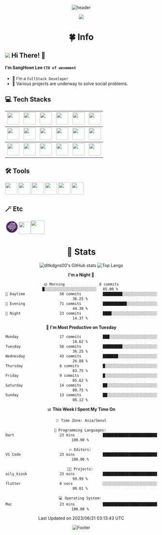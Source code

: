 <div align=center>

![header](https://capsule-render.vercel.app/api?type=waving&color=3E70F5&height=240&section=header&text=Sang%20Hoon%20&fontSize=90&fontColor=FFFFFF&animation=twinkling)
<br>

<img src="https://user-images.githubusercontent.com/101442533/231036848-470297bf-1b0e-4e40-8609-07258c06c3d0.png"/>
</div>

<div align=center>
<h1>🍀 Info</h1>
</div>

## <img src="https://user-images.githubusercontent.com/101442533/231038932-21b237e3-0b88-4d32-9226-e9f6a78a9fab.png" style="height:30px"> Hi There! 👋
#### I'm SangHoon Lee `CTO of wevement`
- 👾 I'm a `FullStack Developer`
- 🔭 Various projects are underway to solve social problems.


## 💻 Tech Stacks
<table>
<tr>
<th>
<img src="https://cdn.svgporn.com/logos/dart.svg" height=40px width=40px/>
</th>
<th>
<img src="https://cdn.svgporn.com/logos/kotlin-icon.svg" height=40px width=40px/>
</th>
<th>
<img src="https://cdn.svgporn.com/logos/swift.svg" height=40px width=40px/>
</th>
<th>
<img src="https://cdn.svgporn.com/logos/html-5.svg" height=40px width=40px/>
</th>
<th>
<img src="https://cdn.svgporn.com/logos/javascript.svg" height=40px width=40px/>
</th>
<th>
<img src="https://cdn.svgporn.com/logos/java.svg" height=40px width=40px/>
</th>
</tr>
<tr>
<th>
<img src="https://cdn.svgporn.com/logos/flutter.svg" height=40px width=40px/>
</th>
<th>
<img src="https://cdn.svgporn.com/logos/android-icon.svg" height=40px width=40px/>
</th>
<th>
<img src="https://cdn.svgporn.com/logos/cocoapods.svg" height=40px width=40px/>
</th>
<th>
<img src="https://cdn.svgporn.com/logos/css-3.svg" height=40px width=40px/>
</th>
<th>
<img src="https://cdn.svgporn.com/logos/nodejs-icon.svg" height=40px width=40px/>
</th>
<th>
<img src="https://cdn.svgporn.com/logos/spring-icon.svg" height=40px width=40px/>
</th>
</tr>
<tr>
<th>
<img src="https://cdn.svgporn.com/logos/mysql.svg" height=40px width=40px/>
</th>
<th>
<img src="https://cdn.svgporn.com/logos/mariadb.svg" height=40px width=40px/>
</th>
<th>
<img src="https://cdn.svgporn.com/logos/firebase.svg" height=40px width=40px/>
</th>
<th>
<img src="https://cdn.svgporn.com/logos/apache.svg" height=40px width=40px/>
</th>
<th>
<img src="https://cdn.svgporn.com/logos/nginx.svg" height=40px width=40px/>
</th>
<th>
<img src="https://cdn.svgporn.com/logos/raspberry-pi.svg" height=40px width=40px/>
</th>
</tr>
</table>

## 🛠️ Tools
<img src="https://cdn.svgporn.com/logos/visual-studio-code.svg" height=40px width=40px/> <img src="https://user-images.githubusercontent.com/101442533/231049008-c743ef88-4a2d-408b-81ea-e38f0462bb37.png" height=40px width=40px/> <img src="https://user-images.githubusercontent.com/101442533/231049321-e027567f-ce66-4ec6-8e1d-1f301b13eb56.png" height=40px width=40px/> <img src="https://cdn.svgporn.com/logos/docker-icon.svg" height=40px width=40px/> <img src="https://cdn.svgporn.com/logos/git-icon.svg" height=40px width=40px/> <img src="https://user-images.githubusercontent.com/101442533/231060113-4cf6aad7-4d6e-45d9-ba9d-4d13f634e868.svg" height=40px width=40px/>

## 🪄 Etc
<img src="https://raw.githubusercontent.com/homebridge/branding/master/logos/homebridge-color-round-stylized.png" height=45px width=45px><img src="https://play-lh.googleusercontent.com/zbO2ggF6K2YVII3qOfr0Knj3P0H7OdtTjZAcGBo3kK0vJppGoYsG4TMZINqyPlLa9vI" height=40px width=40px><img src="https://user-images.githubusercontent.com/101442533/232945926-fc03f761-4873-4afd-b411-f58838dd8f02.png" height=45px width=45px>


<div align=center>
<h1>📑 Stats</h1>

![dltkdgns00's GitHub stats](https://github-readme-stats.vercel.app/api?username=dltkdgns00&show_icons=true&theme=swift)
![Top Langs](https://github-readme-stats.vercel.app/api/top-langs/?username=dltkdgns00&layout=compact)

<!--START_SECTION:waka-->
**I'm a Night 🦉** 

```text
🌞 Morning                8 commits           █░░░░░░░░░░░░░░░░░░░░░░░░   05.00 % 
🌆 Daytime                58 commits          █████████░░░░░░░░░░░░░░░░   36.25 % 
🌃 Evening                71 commits          ███████████░░░░░░░░░░░░░░   44.38 % 
🌙 Night                  23 commits          ████░░░░░░░░░░░░░░░░░░░░░   14.37 % 
```
📅 **I'm Most Productive on Tuesday** 

```text
Monday                   17 commits          ███░░░░░░░░░░░░░░░░░░░░░░   10.62 % 
Tuesday                  58 commits          █████████░░░░░░░░░░░░░░░░   36.25 % 
Wednesday                43 commits          ███████░░░░░░░░░░░░░░░░░░   26.88 % 
Thursday                 6 commits           █░░░░░░░░░░░░░░░░░░░░░░░░   03.75 % 
Friday                   9 commits           █░░░░░░░░░░░░░░░░░░░░░░░░   05.62 % 
Saturday                 14 commits          ██░░░░░░░░░░░░░░░░░░░░░░░   08.75 % 
Sunday                   13 commits          ██░░░░░░░░░░░░░░░░░░░░░░░   08.12 % 
```


📊 **This Week I Spent My Time On** 

```text
🕑︎ Time Zone: Asia/Seoul

💬 Programming Languages: 
Dart                     23 mins             █████████████████████████   100.00 % 

🔥 Editors: 
VS Code                  23 mins             █████████████████████████   100.00 % 

🐱‍💻 Projects: 
aily_kiosk               23 mins             █████████████████████████   99.99 % 
flutter                  0 secs              ░░░░░░░░░░░░░░░░░░░░░░░░░   00.01 % 

💻 Operating System: 
Mac                      23 mins             █████████████████████████   100.00 % 
```


 Last Updated on 2023/06/21 03:13:43 UTC
<!--END_SECTION:waka-->


![Footer](https://capsule-render.vercel.app/api?type=waving&color=3E70F5&height=200&section=footer)


</div>
